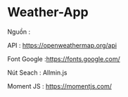 # Weather-App
Nguồn :

API : https://openweathermap.org/api

Font Google :https://fonts.google.com/

Nút Seach : Allmin.js

Moment JS : https://momentjs.com/
